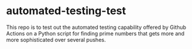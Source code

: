 # automated-testing-test
This repo is to test out the automated testing capability offered by Github Actions on a Python script for finding prime numbers that gets more and more sophisticated over several pushes.
